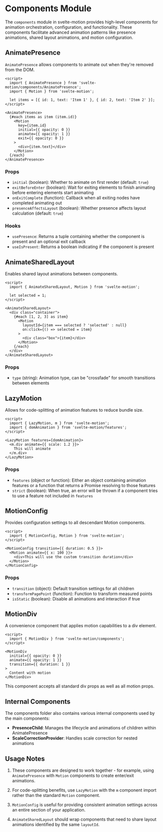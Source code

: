 # Components Module

The `components` module in svelte-motion provides high-level components for animation orchestration, configuration, and functionality. These components facilitate advanced animation patterns like presence animations, shared layout animations, and motion configuration.

## AnimatePresence

`AnimatePresence` allows components to animate out when they're removed from the DOM.

```svelte
<script>
  import { AnimatePresence } from 'svelte-motion/components/AnimatePresence';
  import { Motion } from 'svelte-motion';
  
  let items = [{ id: 1, text: 'Item 1' }, { id: 2, text: 'Item 2' }];
</script>

<AnimatePresence>
  {#each items as item (item.id)}
    <Motion
      key={item.id}
      initial={{ opacity: 0 }}
      animate={{ opacity: 1 }}
      exit={{ opacity: 0 }}
    >
      <div>{item.text}</div>
    </Motion>
  {/each}
</AnimatePresence>
```

### Props

- `initial` (boolean): Whether to animate on first render (default: `true`)
- `exitBeforeEnter` (boolean): Wait for exiting elements to finish animating before entering elements start animating
- `onExitComplete` (function): Callback when all exiting nodes have completed animating out
- `presenceAffectsLayout` (boolean): Whether presence affects layout calculation (default: `true`)

### Hooks

- `usePresence`: Returns a tuple containing whether the component is present and an optional exit callback
- `useIsPresent`: Returns a boolean indicating if the component is present

## AnimateSharedLayout

Enables shared layout animations between components.

```svelte
<script>
  import { AnimateSharedLayout, Motion } from 'svelte-motion';
  
  let selected = 1;
</script>

<AnimateSharedLayout>
  <div class="container">
    {#each [1, 2, 3] as item}
      <Motion 
        layoutId={item === selected ? 'selected' : null}
        on:click={() => selected = item}
      >
        <div class="box">{item}</div>
      </Motion>
    {/each}
  </div>
</AnimateSharedLayout>
```

### Props

- `type` (string): Animation type, can be "crossfade" for smooth transitions between elements

## LazyMotion

Allows for code-splitting of animation features to reduce bundle size.

```svelte
<script>
  import { LazyMotion, m } from 'svelte-motion';
  import { domAnimation } from 'svelte-motion/features';
</script>

<LazyMotion features={domAnimation}>
  <m.div animate={{ scale: 1.2 }}>
    This will animate
  </m.div>
</LazyMotion>
```

### Props

- `features` (object or function): Either an object containing animation features or a function that returns a Promise resolving to those features
- `strict` (boolean): When true, an error will be thrown if a component tries to use a feature not included in `features`

## MotionConfig

Provides configuration settings to all descendant Motion components.

```svelte
<script>
  import { MotionConfig, Motion } from 'svelte-motion';
</script>

<MotionConfig transition={{ duration: 0.5 }}>
  <Motion animate={{ x: 100 }}>
    <div>This will use the custom transition duration</div>
  </Motion>
</MotionConfig>
```

### Props

- `transition` (object): Default transition settings for all children
- `transformPagePoint` (function): Function to transform measured points
- `isStatic` (boolean): Disable all animations and interaction if true

## MotionDiv

A convenience component that applies motion capabilities to a div element.

```svelte
<script>
  import { MotionDiv } from 'svelte-motion/components';
</script>

<MotionDiv 
  initial={{ opacity: 0 }}
  animate={{ opacity: 1 }}
  transition={{ duration: 1 }}
>
  Content with motion
</MotionDiv>
```

This component accepts all standard div props as well as all motion props.

## Internal Components

The components folder also contains various internal components used by the main components:

- **PresenceChild**: Manages the lifecycle and animations of children within AnimatePresence
- **ScaleCorrectionProvider**: Handles scale correction for nested animations

## Usage Notes

1. These components are designed to work together - for example, using `AnimatePresence` with `Motion` components to create enter/exit animations.

2. For code-splitting benefits, use `LazyMotion` with the `m` component import rather than the standard `Motion` component.

3. `MotionConfig` is useful for providing consistent animation settings across an entire section of your application.

4. `AnimateSharedLayout` should wrap components that need to share layout animations identified by the same `layoutId`.